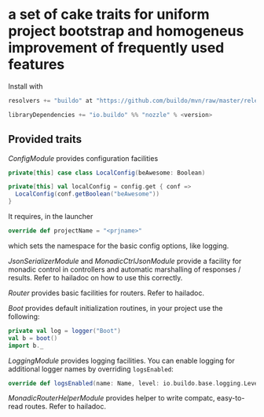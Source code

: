 # a set of cake traits for uniform project bootstrap and homogeneus improvement of frequently used features

Install with

```scala
resolvers += "buildo" at "https://github.com/buildo/mvn/raw/master/releases"

libraryDependencies += "io.buildo" %% "nozzle" % <version>
```

## Provided traits

*ConfigModule* provides configuration facilities

```scala
private[this] case class LocalConfig(beAwesome: Boolean)

private[this] val localConfig = config.get { conf =>
  LocalConfig(conf.getBoolean("beAwesome"))
}
```

It requires, in the launcher

```scala
override def projectName = "<prjname>"
```

which sets the namespace for the basic config options, like logging.

*JsonSerializerModule* and *MonadicCtrlJsonModule* provide a facility for monadic control in controllers and automatic marshalling of responses / results. Refer to hailadoc on how to use this correctly.

*Router* provides basic facilities for routers. Refer to hailadoc.

*Boot* provides default initialization routines, in your project use the following:

```scala
private val log = logger("Boot")
val b = boot()
import b._
```

*LoggingModule* provides logging facilities. You can enable logging for additional logger names by overriding `logsEnabled`:

```scala
override def logsEnabled(name: Name, level: io.buildo.base.logging.Level)
```

*MonadicRouterHelperModule* provides helper to write compatc, easy-to-read routes. Refer to hailadoc.
